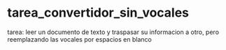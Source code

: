 # tarea_convertidor_sin_vocales
tarea: leer un documento de texto y traspasar su informacion a otro, pero reemplazando las vocales por espacios en blanco
